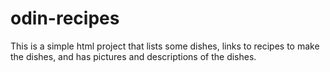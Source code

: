 # odin-recipes
This is a simple html project that lists some dishes, links to recipes to make the dishes, and has pictures and descriptions of the dishes.
